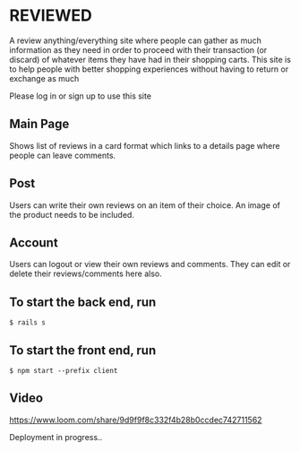 # REVIEWED
A review anything/everything site where people can gather as much information as they need in order to proceed with their transaction (or discard) of whatever items they have had in their shopping carts. This site is to help people with better shopping experiences without having to return or exchange as much

Please log in or sign up to use this site

## Main Page 
Shows list of reviews in a card format which links to a details page where people can leave comments.

## Post
Users can write their own reviews on an item of their choice. An image of the product needs to be included.

## Account
Users can logout or view their own reviews and comments. They can edit or delete their reviews/comments here also.

## To start the back end, run
    $ rails s

## To start the front end, run
    $ npm start --prefix client

## Video
https://www.loom.com/share/9d9f9f8c332f4b28b0ccdec742711562



Deployment in progress..